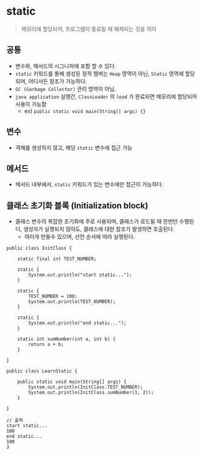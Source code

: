 
# static

> 메모리에 할당되어, 프로그램이 종료될 때 해제되는 것을 의미

## 공통
- 변수와, 메서드의 시그니처에 포함 할 수 있다.
- `static` 키워드를 통해 생성된 정적 멤버는 `Heap` 영역이 아닌, `Static` 영역에 할당되며, 어디서든 참조가 가능하다.
- `GC (Garbage Collector)` 관리 영역이 아님.
- `java application` 실행간, `ClassLoader` 의 `load` 가 완료되면 메모리에 할당되어 사용이 가능함
  - ex) `public static void main(String[] args) {}`

## 변수
- 객체를 생성하지 않고, 해당 `static` 변수에 접근 가능

## 메서드
- 메서드 내부에서, `static` 키워드가 있는 변수에만 접근이 가능하다.

## 클래스 초기화 블록 (Initialization block)
- 클래스 변수의 복잡한 초기화에 주로 사용되며, 클래스가 로드될 때 한번만 수행된다, 생성자가 실행되지 않아도, 클래스에 대한 참조가 발생하면 호출된다.
  - 여러개 만들수 있으며, 선언 순서에 따라 실행된다.
```
public class InitClass {

    static final int TEST_NUMBER;

    static {
        System.out.println("start static...");
    }

    static {
        TEST_NUMBER = 100;
        System.out.println(TEST_NUMBER);
    }

    static {
        System.out.println("end static...");
    }
    
    static int sumNumber(int a, int b) {
        return a + b;
    }

}

public class LearnStatic {

    public static void main(String[] args) {
        System.out.println(InitClass.TEST_NUMBER);
        System.out.println(InitClass.sumNumber(1, 2));
    }

}

// 출력
start static...
100
end static...
100
3
```
